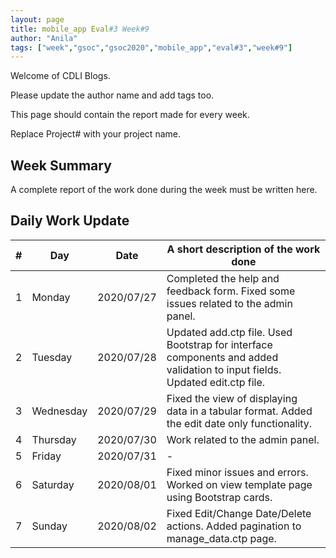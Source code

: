 ```yaml
---
layout: page
title: mobile_app Eval#3 Week#9
author: "Anila"
tags: ["week","gsoc","gsoc2020","mobile_app","eval#3","week#9"]
---
```

Welcome of CDLI Blogs.

Please update the author name and add tags too. 

This page should contain the report made for every week.

Replace Project# with your project name.

## Week Summary

A complete report of the work done during the week must be written here. 


## Daily Work Update

|\#|Day|Date|A short description of the work done|  
|---	|---	|---	|---	|  
|1   	| Monday 	|   2020/07/27	|Completed the help and feedback form. Fixed some issues related to the admin panel.    	|  
|2   	| Tuesday  	|   2020/07/28	|Updated add.ctp file. Used Bootstrap for interface components and added validation to input fields. Updated edit.ctp file.    	|  
|3   	| Wednesday  	|  2020/07/29 	|Fixed the view of displaying data in a tabular format. Added the edit date only functionality.    	|  
|4   	| Thursday  	|   2020/07/30	|Work related to the admin panel.   	|  
|5   	| Friday  	|   2020/07/31	|-   	|  
|6   	| Saturday  	|   2020/08/01	|Fixed minor issues and errors. Worked on view template page using Bootstrap cards.   	|  
|7   	| Sunday  	|   2020/08/02	|Fixed Edit/Change Date/Delete actions. Added pagination to manage_data.ctp page.   	|  
